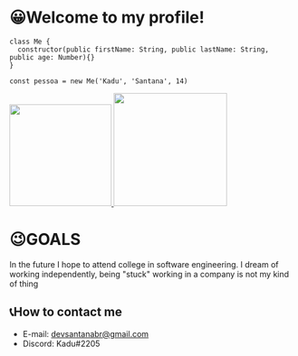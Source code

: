 # 😀Welcome to my profile!

```
class Me {
  constructor(public firstName: String, public lastName: String, public age: Number){} 
}

const pessoa = new Me('Kadu', 'Santana', 14)
```
<div>
  <a href="https://github.com/KaduSantanaDev/SantanaDEVbr">
  <img height="180em" src="https://github-readme-stats.vercel.app/api?username=KaduSantanaDev&show_icons=true&theme=radical"/>
  <img height="200em" src="https://github-readme-stats.vercel.app/api/top-langs/?username=KaduSantanaDev&langs_count=8&theme=radical"/>
  </a>

</div>

# 😉GOALS
 
In the future I hope to attend college in software engineering. I dream of working independently, being "stuck" working in a company is not my kind of thing

## 📞How to contact me

- E-mail: devsantanabr@gmail.com
- Discord: Kadu#2205
